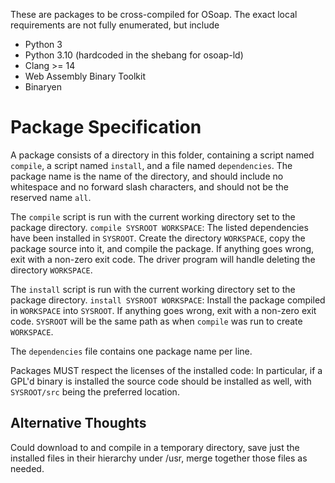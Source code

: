 These are packages to be cross-compiled for OSoap.
The exact local requirements are not fully enumerated, but include
- Python 3
- Python 3.10 (hardcoded in the shebang for osoap-ld)
- Clang >= 14
- Web Assembly Binary Toolkit
- Binaryen

# Package Specification

A package consists of a directory in this folder, containing a script named `compile`, a script named `install`, and a file named `dependencies`.
The package name is the name of the directory, and should include no whitespace and no forward slash characters, and should not be the reserved name `all`.

The `compile` script is run with the current working directory set to the package directory.
`compile SYSROOT WORKSPACE`: The listed dependencies have been installed in `SYSROOT`.
Create the directory `WORKSPACE`, copy the package source into it, and compile the package.
If anything goes wrong, exit with a non-zero exit code.
The driver program will handle deleting the directory `WORKSPACE`.

The `install` script is run with the current working directory set to the package directory. `install SYSROOT WORKSPACE`: Install the package compiled in `WORKSPACE` into `SYSROOT`. If anything goes wrong, exit with a non-zero exit code. `SYSROOT` will be the same path as when `compile` was run to create `WORKSPACE`.

The `dependencies` file contains one package name per line.

Packages MUST respect the licenses of the installed code: In particular, if a GPL'd binary is installed the source code should be installed as well, with `SYSROOT/src` being the preferred location.


## Alternative Thoughts

Could download to and compile in a temporary directory, save just the installed files in their hierarchy under /usr, merge together
those files as needed.
